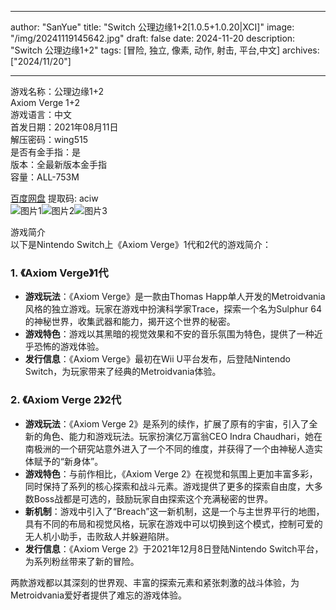
---
author: "SanYue"
title: "Switch 公理边缘1+2[1.0.5+1.0.20|XCI]"
image: "/img/20241119145642.jpg"
draft: false
date: 2024-11-20
description: "Switch 公理边缘1+2"
tags: [冒险, 独立, 像素, 动作, 射击, 平台,中文]
archives: ["2024/11/20"]

---

游戏名称：公理边缘1+2   
Axiom Verge 1+2    
游戏语言：中文  
首发日期：2021年08月11日  
解压密码：wing515  
是否有金手指：是  
版本：全最新版本金手指   
容量：ALL-753M

[百度网盘](https://pan.baidu.com/s/1Gb2gSZWD7RHrR_sgqChTwA) 提取码: aciw  
![图片1](/img/7c6a20.jpg)![图片2](/img/83f425.jpg)![图片3](/img/e66663.jpg)  

游戏简介  
以下是Nintendo Switch上《Axiom Verge》1代和2代的游戏简介：

### 1. 《Axiom Verge》1代
- **游戏玩法**：《Axiom Verge》是一款由Thomas Happ单人开发的Metroidvania风格的独立游戏。玩家在游戏中扮演科学家Trace，探索一个名为Sulphur 64的神秘世界，收集武器和能力，揭开这个世界的秘密。
- **游戏特色**：游戏以其黑暗的视觉效果和不安的音乐氛围为特色，提供了一种近乎恐怖的游戏体验。
- **发行信息**：《Axiom Verge》最初在Wii U平台发布，后登陆Nintendo Switch，为玩家带来了经典的Metroidvania体验。

### 2. 《Axiom Verge 2》2代
- **游戏玩法**：《Axiom Verge 2》是系列的续作，扩展了原有的宇宙，引入了全新的角色、能力和游戏玩法。玩家扮演亿万富翁CEO Indra Chaudhari，她在南极洲的一个研究站意外进入了一个不同的维度，并获得了一个由神秘人造实体赋予的“新身体”。
- **游戏特色**：与前作相比，《Axiom Verge 2》在视觉和氛围上更加丰富多彩，同时保持了系列的核心探索和战斗元素。游戏提供了更多的探索自由度，大多数Boss战都是可选的，鼓励玩家自由探索这个充满秘密的世界。
- **新机制**：游戏中引入了“Breach”这一新机制，这是一个与主世界平行的地图，具有不同的布局和视觉风格，玩家在游戏中可以切换到这个模式，控制可爱的无人机小助手，击败敌人并躲避陷阱。
- **发行信息**：《Axiom Verge 2》于2021年12月8日登陆Nintendo Switch平台，为系列粉丝带来了新的冒险。

两款游戏都以其深刻的世界观、丰富的探索元素和紧张刺激的战斗体验，为Metroidvania爱好者提供了难忘的游戏体验。
